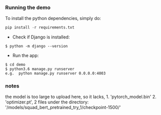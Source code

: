 
### Running the demo 
To install the python dependencies, simply do: 
```python 
pip install -r requirements.txt
```

- Check if Django is installed:
 ```
 $ python -m django --version
 ```
 
 - Run the app: 
```
$ cd demo
$ python3.6 manage.py runserver
e.g.  python manage.py runserver 0.0.0.0:4003
```

### notes 
the model is too large to upload here, so it lacks, 1. 'pytorch_model.bin' 2. 'optimizer.pt', 2 files under the directory: '/models/squad_bert_pretrained_try_1/checkpoint-1500/' 
